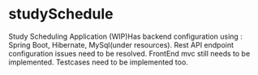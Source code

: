 # studySchedule
Study Scheduling Application
(WIP)Has backend configuration using : Spring Boot, Hibernate, MySql(under resources). Rest API endpoint configuration issues need to be resolved. FrontEnd mvc still needs to be implemented. Testcases need to be implemented too.
